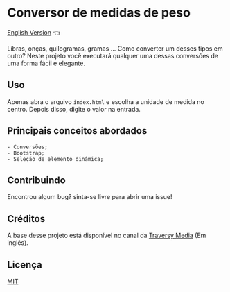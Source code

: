 # Conversor de medidas de peso

<a href="https://github.com/ItaloPussi/simpleProjectsJS/tree/master/weightConverter/readme.md"> English Version</a> 👈

Libras, onças, quilogramas, gramas ... Como converter um desses tipos em outro?
Neste projeto você executará qualquer uma dessas conversões de uma forma fácil e elegante.

## Uso
Apenas abra o arquivo ```index.html``` e escolha a unidade de medida no centro. Depois disso, digite o valor na entrada.

## Principais conceitos abordados
	- Conversões;
	- Bootstrap; 
	- Seleção de elemento dinâmica;

## Contribuindo
Encontrou algum bug? sinta-se livre para abrir uma issue!

## Créditos
A base desse projeto está disponível no canal da <a href="https://www.youtube.com/watch?v=7l-ZAuU8TXc" target="_blank">Traversy Media</a> (Em inglês).

## Licença
[MIT](https://choosealicense.com/licenses/mit/)
